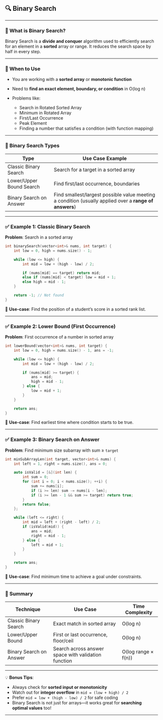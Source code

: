 ## 🔍 Binary Search

---

### 📌 What is Binary Search?

Binary Search is a **divide and conquer** algorithm used to efficiently search for an element in a **sorted** array or range. It reduces the search space by half in every step.

---

### 🧠 When to Use

* You are working with a **sorted array** or **monotonic function**
* Need to **find an exact element, boundary, or condition** in O(log n)
* Problems like:

  * Search in Rotated Sorted Array
  * Minimum in Rotated Array
  * First/Last Occurrence
  * Peak Element
  * Finding a number that satisfies a condition (with function mapping)

---

### 🔸 Binary Search Types

| Type                     | Use Case Example                                                                                       |
| ------------------------ | ------------------------------------------------------------------------------------------------------ |
| Classic Binary Search    | Search for a target in a sorted array                                                                  |
| Lower/Upper Bound Search | Find first/last occurrence, boundaries                                                                 |
| Binary Search on Answer  | Find smallest/largest possible value meeting a condition (usually applied over a **range of answers**) |

---

### ✅ Example 1: Classic Binary Search

**Problem**: Search in a sorted array

```cpp
int binarySearch(vector<int>& nums, int target) {
    int low = 0, high = nums.size() - 1;

    while (low <= high) {
        int mid = low + (high - low) / 2;

        if (nums[mid] == target) return mid;
        else if (nums[mid] < target) low = mid + 1;
        else high = mid - 1;
    }

    return -1; // Not found
}
```

🧩 **Use-case**: Find the position of a student’s score in a sorted rank list.

---

### ✅ Example 2: Lower Bound (First Occurrence)

**Problem**: First occurrence of a number in sorted array

```cpp
int lowerBound(vector<int>& nums, int target) {
    int low = 0, high = nums.size() - 1, ans = -1;

    while (low <= high) {
        int mid = low + (high - low) / 2;

        if (nums[mid] >= target) {
            ans = mid;
            high = mid - 1;
        } else {
            low = mid + 1;
        }
    }

    return ans;
}
```

🧩 **Use-case**: Find earliest time where condition starts to be true.

---

### ✅ Example 3: Binary Search on Answer

**Problem**: Find minimum size subarray with sum ≥ `target`

```cpp
int minSubArrayLen(int target, vector<int>& nums) {
    int left = 1, right = nums.size(), ans = 0;

    auto isValid = [&](int len) {
        int sum = 0;
        for (int i = 0; i < nums.size(); ++i) {
            sum += nums[i];
            if (i >= len) sum -= nums[i - len];
            if (i >= len - 1 && sum >= target) return true;
        }
        return false;
    };

    while (left <= right) {
        int mid = left + (right - left) / 2;
        if (isValid(mid)) {
            ans = mid;
            right = mid - 1;
        } else {
            left = mid + 1;
        }
    }

    return ans;
}
```

🧩 **Use-case**: Find minimum time to achieve a goal under constraints.

---

### 📝 Summary

| Technique               | Use Case                                            | Time Complexity     |
| ----------------------- | --------------------------------------------------- | ------------------- |
| Classic Binary Search   | Exact match in sorted array                         | O(log n)            |
| Lower/Upper Bound       | First or last occurrence, floor/ceil                | O(log n)            |
| Binary Search on Answer | Search across answer space with validation function | O(log range × f(n)) |

---

💡 **Bonus Tips**:

* Always check for **sorted input or monotonicity**
* Watch out for **integer overflow** in `mid = (low + high) / 2`
* Prefer `mid = low + (high - low) / 2` for safe coding
* Binary Search is not just for arrays—it works great for **searching optimal values** too!

---
